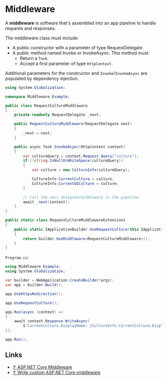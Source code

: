 # Middleware

A **middleware** is software that's assembled into an app pipeline to handle requests and responses.

The middleware class must include:

- A public constructor with a parameter of type RequestDelegate.
- A public method named Invoke or InvokeAsync. This method must:
  - Return a `Task`.
  - Accept a first parameter of type `HttpContext`.

Additional parameters for the constructor and `Invoke`/`InvokeAsync` are populated by dependency injection.

```csharp
using System.Globalization;

namespace Middleware.Example;

public class RequestCultureMiddleware
{
    private readonly RequestDelegate _next;

    public RequestCultureMiddleware(RequestDelegate next)
    {
        _next = next;
    }

    public async Task InvokeAsync(HttpContext context)
    {
        var cultureQuery = context.Request.Query["culture"];
        if (!string.IsNullOrWhiteSpace(cultureQuery))
        {
            var culture = new CultureInfo(cultureQuery);

            CultureInfo.CurrentCulture = culture;
            CultureInfo.CurrentUICulture = culture;
        }

        // Call the next delegate/middleware in the pipeline.
        await _next(context);
    }
}

public static class RequestCultureMiddlewareExtensions
{
    public static IApplicationBuilder UseRequestCulture(this IApplicationBuilder builder)
    {
        return builder.UseMiddleware<RequestCultureMiddleware>();
    }
}
```

`Program.cs`:

```csharp
using Middleware.Example;
using System.Globalization;

var builder = WebApplication.CreateBuilder(args);
var app = builder.Build();

app.UseHttpsRedirection();

app.UseRequestCulture();

app.Run(async (context) =>
{
    await context.Response.WriteAsync(
        $"CurrentCulture.DisplayName: {CultureInfo.CurrentCulture.DisplayName}");
});

app.Run();
```

## Links

- [↑ ASP.NET Core Middleware](https://docs.microsoft.com/en-us/aspnet/core/fundamentals/middleware)
- [↑ Write custom ASP.NET Core middleware](https://docs.microsoft.com/en-us/aspnet/core/fundamentals/middleware/write)

